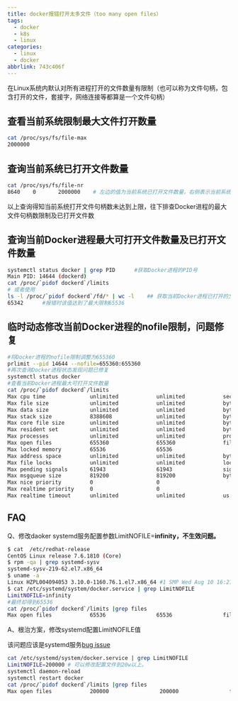 ```yaml
---
title: docker报错打开太多文件（too many open files）
tags:
  - docker
  - k8s
  - linux
categories:
  - linux
  - docker
abbrlink: 743c406f
---
```

在Linux系统内默认对所有进程打开的文件数量有限制（也可以称为文件句柄，包含打开的文件，套接字，网络连接等都算是一个文件句柄）

## 查看当前系统限制最大文件打开数量

```bash
cat /proc/sys/fs/file-max
2000000
```

## 查询当前系统已打开文件数量

```bash
cat /proc/sys/fs/file-nr
8640    0       2000000    # 左边的值为当前系统已打开文件数量，右侧表示当前系统限制最大文件打开数
```

以上查询得知当前系统打开文件句柄数未达到上限，往下排查Docker进程的最大文件句柄数限制及已打开文件数

## 查询当前Docker进程最大可打开文件数量及已打开文件数量

```bash
systemctl status docker | grep PID      #获取Docker进程的PID号
Main PID: 14644 (dockerd)
cat /proc/`pidof dockerd`/limits
# 或者使用
ls -l /proc/`pidof dockerd`/fd/* | wc -l    ## 获取当前Docker进程已打开的文件数量
65342      #报错时该值达到了最大限制65536
```

## 临时动态修改当前Docker进程的nofile限制，问题修复

```bash
#将Docker进程的nofile限制调整为655360
prlimit --pid 14644 --nofile=655360:655360   
#再次查询Docker进程状态发现问题已修复
systemctl status docker 
#查看当前Docker进程最大可打开文件数量
cat /proc/`pidof dockerd`/limits   
Max cpu time              unlimited            unlimited            seconds
Max file size             unlimited            unlimited            bytes
Max data size             unlimited            unlimited            bytes
Max stack size            8388608              unlimited            bytes
Max core file size        unlimited            unlimited            bytes
Max resident set          unlimited            unlimited            bytes
Max processes             unlimited            unlimited            processes
Max open files            655360               655360               files
Max locked memory         65536                65536        				bytes
Max address space         unlimited            unlimited            bytes
Max file locks            unlimited            unlimited            locks
Max pending signals       61943                61943                signals
Max msgqueue size         819200               819200               bytes
Max nice priority         0                    0
Max realtime priority     0                    0
Max realtime timeout      unlimited            unlimited            us
```

## FAQ

Q、修改daoker systemd服务配置参数LimitNOFILE=****infinity，不生效问题。****

```bash
$ cat  /etc/redhat-release
CentOS Linux release 7.6.1810 (Core)
$ rpm -qa | grep systemd-sysv
systemd-sysv-219-62.el7.x86_64
$ uname -a
Linux HZPL004094053 3.10.0-1160.76.1.el7.x86_64 #1 SMP Wed Aug 10 16:21:17 UTC 2022 x86_64 x86_64 x86_64 GNU/Linux
$ cat /etc/systemd/system/docker.service | grep LimitNOFILE
LimitNOFILE=infinity 
#最终却得到65536
cat /proc/`pidof dockerd`/limits |grep files
Max open files            65536                65536                files
```

A、根治方案，修改systemd配置LimitNOFILE值

该问题应该是systemd服务[bug issue](https://github.com/systemd/systemd/issues/6559)

```bash
cat /etc/systemd/system/docker.service | grep LimitNOFILE
LimitNOFILE=200000 # 可以修改配置文件到20w以上。
systemctl daemon-reload
systemctl restart docker
cat /proc/`pidof dockerd`/limits |grep files
Max open files            200000                200000                files
```

